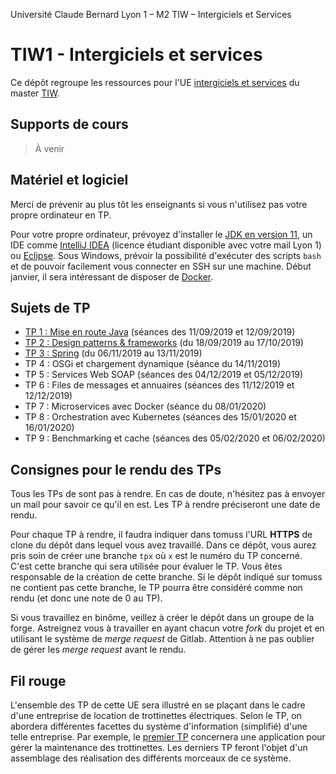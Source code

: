 Université Claude Bernard Lyon 1 – M2 TIW – Intergiciels et Services

# TIW1 - Intergiciels et services

Ce dépôt regroupe les ressources pour l'UE [intergiciels et services](http://offre-de-formations.univ-lyon1.fr/ue-16806-345%2Fintergiciels-et-services.html) du master [TIW](http://master-info.univ-lyon1.fr/TIW/).

## Supports de cours

> À venir
    
## Matériel et logiciel

Merci de prévenir au plus tôt les enseignants si vous n'utilisez pas votre propre ordinateur en TP.

Pour votre propre ordinateur, prévoyez d'installer le [JDK en version 11](https://adoptopenjdk.net/?variant=openjdk11&jvmVariant=hotspot), un IDE comme [IntelliJ IDEA](https://www.jetbrains.com/idea/) (licence étudiant disponible avec votre mail Lyon 1) ou [Eclipse](https://www.eclipse.org/).
Sous Windows, prévoir la possibilité d'exécuter des scripts ``bash`` et de pouvoir facilement vous connecter en SSH sur une machine.
Début janvier, il sera intéressant de disposer de [Docker](https://www.docker.com/). 
    
## Sujets de TP

- [TP 1 : Mise en route Java](tp1/README.md) (séances des 11/09/2019 et 12/09/2019)
- [TP 2 : Design patterns & frameworks](tp2/README.md) (du 18/09/2019 au 17/10/2019)
- [TP 3 : Spring](tp3/README.md) (du 06/11/2019 au 13/11/2019)
- TP 4 : OSGi et chargement dynamique (séance du 14/11/2019)
- TP 5 : Services Web SOAP (séances des 04/12/2019 et 05/12/2019)
- TP 6 : Files de messages et annuaires (séances des 11/12/2019 et 12/12/2019)
- TP 7 : Microservices avec Docker (séance du 08/01/2020)
- TP 8 : Orchestration avec Kubernetes (séances des 15/01/2020 et 16/01/2020)
- TP 9 : Benchmarking et cache (séances des 05/02/2020 et 06/02/2020)

## Consignes pour le rendu des TPs

Tous les TPs de sont pas à rendre. En cas de doute, n'hésitez pas à envoyer un mail pour savoir ce qu'il en est.
Les TP à rendre préciseront une date de rendu.

Pour chaque TP à rendre, il faudra indiquer dans tomuss l'URL **HTTPS** de clone du dépôt dans lequel vous avez travaillé.
Dans ce dépôt, vous aurez pris soin de créer une branche ``tpx`` où ``x`` est le numéro du TP concerné.
C'est cette branche qui sera utilisée pour évaluer le TP.
Vous êtes responsable de la création de cette branche. 
Si le dépôt indiqué sur tomuss ne contient pas cette branche, le TP pourra être considéré comme non rendu (et donc une note de 0 au TP).

Si vous travaillez en binôme, veillez à créer le dépôt dans un groupe de la forge. 
Astreignez vous à travailler en ayant chacun votre _fork_ du projet et en utilisant le système de _merge request_ de Gitlab.
Attention à ne pas oublier de gérer les _merge request_ avant le rendu.
    

## Fil rouge

L'ensemble des TP de cette UE sera illustré en se plaçant dans le cadre d'une entreprise de location de trottinettes électriques.
Selon le TP, on abordera différentes facettes du système d'information (simplifié) d'une telle entreprise.
Par exemple, le [premier TP](tp1/README.md) concernera une application pour gérer la maintenance des trottinettes.
Les derniers TP feront l'objet d'un assemblage des réalisation des différents morceaux de ce système.

